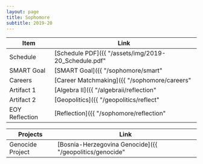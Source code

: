 ```yaml
---
layout: page
title: Sophomore
subtitle: 2019-20
---
```

|      Item      | Link |
|      ----      | ---- |
| Schedule       | [Schedule PDF]({{ "/assets/img/2019-20_Schedule.pdf" | relative_url }}) |
| SMART Goal     | [SMART Goal]({{ "/sophomore/smart" | relative_url }}) |
| Careers        | [Career Matchmaking]({{ "/sophomore/careers" | relative_url }}) |
| Artifact 1     | [Algebra II]({{ "/algebraii/reflection" | relative_url }}) |
| Artifact 2     | [Geopolitics]({{ "/geopolitics/reflect" | relative_url }})<sub><sup><sub><sup>[The Actual Link]({{ "/geopolitics/reflection" | relative_url }})</sup></sub></sup></sub> |
| EOY Reflection | [Reflection]({{ "/sophomore/reflection" | relative_url }})

|    Projects    | Link |
|      ----      | ---- |
| Genocide Project | [Bosnia-Herzegovina Genocide]({{ "/geopolitics/genocide" | relative_url }}) |
